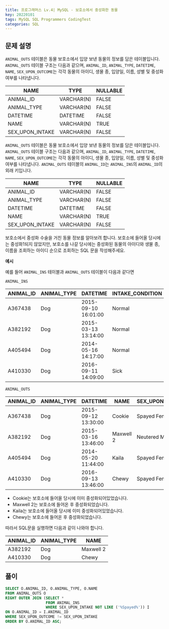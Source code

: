```yaml
---
title: 프로그래머스 Lv.4| MySQL - 보호소에서 중성화한 동물
key: 20220101
tags: MySQL SQL Programmers CodingTest
categories: SQL
---
```


## 문제 설명

`ANIMAL_OUTS` 테이블은 동물 보호소에서 입양 보낸 동물의 정보를 담은 테이블입니다. `ANIMAL_OUTS` 테이블 구조는 다음과 같으며, `ANIMAL_ID`, `ANIMAL_TYPE`, `DATETIME`, `NAME`, `SEX_UPON_OUTCOME`는 각각 동물의 아이디, 생물 종, 입양일, 이름, 성별 및 중성화 여부를 나타냅니다.  

|NAME|TYPE|NULLABLE|
|---|---|---|
|ANIMAL_ID|VARCHAR(N)|FALSE|
|ANIMAL_TYPE|VARCHAR(N)|FALSE|
|DATETIME|DATETIME|FALSE|
|NAME|VARCHAR(N)|TRUE|
|SEX_UPON_INTAKE|VARCHAR(N)|FALSE|

`ANIMAL_OUTS` 테이블은 동물 보호소에서 입양 보낸 동물의 정보를 담은 테이블입니다. `ANIMAL_OUTS` 테이블 구조는 다음과 같으며, `ANIMAL_ID`, `ANIMAL_TYPE`, `DATETIME`, `NAME`, `SEX_UPON_OUTCOME`는 각각 동물의 아이디, 생물 종, 입양일, 이름, 성별 및 중성화 여부를 나타냅니다. `ANIMAL_OUTS` 테이블의 `ANIMAL_ID`는 `ANIMAL_INS`의 `ANIMAL_ID`의 외래 키입니다.  

|NAME|TYPE|NULLABLE|
|---|---|---|
|ANIMAL_ID|VARCHAR(N)|FALSE|
|ANIMAL_TYPE|VARCHAR(N)|FALSE|
|DATETIME|DATETIME|FALSE|
|NAME|VARCHAR(N)|TRUE|
|SEX_UPON_INTAKE|VARCHAR(N)|FALSE|

보호소에서 중성화 수술을 거친 동물 정보를 알아보려 합니다. 보호소에 들어올 당시에는 중성화1되지 않았지만, 보호소를 나갈 당시에는 중성화된 동물의 아이디와 생물 종, 이름을 조회하는 아이디 순으로 조회하는 SQL 문을 작성해주세요.  

**예시**  

예를 들어 `ANIMAL_INS` 테이블과 `ANIMAL_OUTS` 테이블이 다음과 같다면  

`ANIMAL_INS`  

|ANIMAL_ID|ANIMAL_TYPE|DATETIME|INTAKE_CONDITION|NAME|SEX_UPON_INTAKE|
|--|--|--|--|--|--|
|A367438|Dog|2015-09-10 16:01:00|Normal|Cookie|Spayed Female|
|A382192|Dog|2015-03-13 13:14:00|Normal|Maxwell 2|Intact Male|
|A405494|Dog|2014-05-16 14:17:00|Normal|Kaila|Spayed Female|
|A410330|Dog|2016-09-11 14:09:00|Sick|Chewy|Intact Female|

`ANIMAL_OUTS`  

|ANIMAL_ID|ANIMAL_TYPE|DATETIME|NAME|SEX_UPON_INTAKE|
|--|--|--|--|--|
|A367438|Dog|2015-09-12 13:30:00|Cookie|Spayed Female|
|A382192|Dog|2015-03-16 13:46:00|Maxwell 2|Neutered Male|
|A405494|Dog|2014-05-20 11:44:00|Kaila|Spayed Female|
|A410330|Dog|2016-09-13 13:46:00|Chewy|Spayed Female|

* Cookie는 보호소에 들어올 당시에 이미 중성화되어있었습니다.  
* Maxwell 2는 보호소에 들어온 후 중성화되었습니다.  
* Kaila는 보호소에 들어올 당시에 이미 중성화되어있었습니다.  
* Chewy는 보호소에 들어온 후 중성화되었습니다.  

따라서 SQL문을 실행하면 다음과 같이 나와야 합니다.  

|ANIMAL_ID|ANIMAL_TYPE|NAME|
|--|--|--|
|A382192|Dog|Maxwell 2|
|A410330|Dog|Chewy| 

## 풀이

~~~sql
SELECT O.ANIMAL_ID, O.ANIMAL_TYPE, O.NAME
FROM ANIMAL_OUTS O
RIGHT OUTER JOIN (SELECT * 
                  FROM ANIMAL_INS 
                  WHERE SEX_UPON_INTAKE NOT LIKE ('%Spayed%')) I
ON O.ANIMAL_ID = I.ANIMAL_ID
WHERE SEX_UPON_OUTCOME != SEX_UPON_INTAKE
ORDER BY O.ANIMAL_ID ASC;
~~~
 

